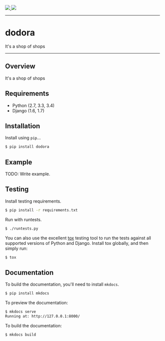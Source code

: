 <div class="badges">
    <a href="http://travis-ci.org/ouril/dodora">
        <img src="https://travis-ci.org/ouril/dodora.svg?branch=master">
    </a>
    <a href="https://pypi.python.org/pypi/dodora">
        <img src="https://img.shields.io/pypi/v/dodora.svg">
    </a>
</div>

---

# dodora

It's a shop of shops

---

## Overview

It's a shop of shops

## Requirements

* Python (2.7, 3.3, 3.4)
* Django (1.6, 1.7)

## Installation

Install using `pip`...

```bash
$ pip install dodora
```

## Example

TODO: Write example.

## Testing

Install testing requirements.

```bash
$ pip install -r requirements.txt
```

Run with runtests.

```bash
$ ./runtests.py
```

You can also use the excellent [tox](http://tox.readthedocs.org/en/latest/) testing tool to run the tests against all supported versions of Python and Django. Install tox globally, and then simply run:

```bash
$ tox
```

## Documentation

To build the documentation, you'll need to install `mkdocs`.

```bash
$ pip install mkdocs
```

To preview the documentation:

```bash
$ mkdocs serve
Running at: http://127.0.0.1:8000/
```

To build the documentation:

```bash
$ mkdocs build
```
